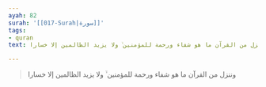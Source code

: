 ```yaml
---
ayah: 82
surah: '[[017-Surah|سورة]]'
tags:
- quran
text: وننزل من القرآن ما هو شفاء ورحمة للمؤمنين ۙ ولا يزيد الظالمين إلا خسارا

---
```

> وننزل من القرآن ما هو شفاء ورحمة للمؤمنين ۙ ولا يزيد الظالمين إلا خسارا
